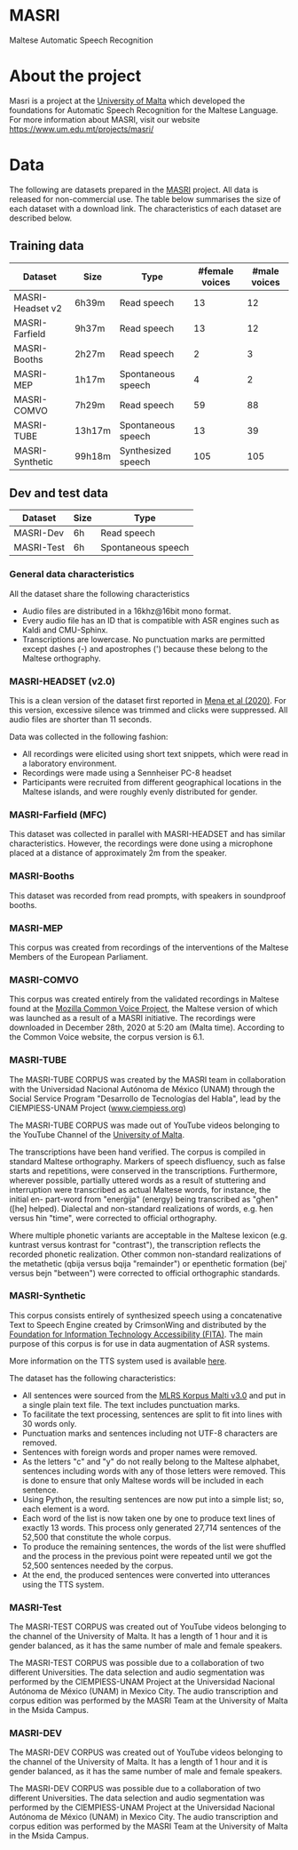 # MASRI
Maltese Automatic Speech Recognition

# About the project
Masri is a project at the [University of Malta](https://www.um.edu.mt) which developed the foundations for Automatic Speech Recognition for the Maltese Language. For more information about MASRI, visit our website https://www.um.edu.mt/projects/masri/

# Data
The following are datasets prepared in the [MASRI](https://www.um.edu.mt/projects/masri/) project. All data is released for non-commercial use. The table below summarises the size of each dataset with a download link. The characteristics of each dataset are described below.

## Training data

| Dataset | Size | Type |#female voices|#male voices|
|---------|------|------|------------|--------------|
|MASRI-Headset v2|6h39m|Read speech|13|12|
|MASRI-Farfield|9h37m|Read speech|13|12
|MASRI-Booths|2h27m|Read speech|2|3|
|MASRI-MEP|1h17m|Spontaneous speech|4|2|
|MASRI-COMVO|7h29m|Read speech|59|88|
|MASRI-TUBE|13h17m|Spontaneous speech|13|39|
|MASRI-Synthetic|99h18m|Synthesized speech|105|105|

## Dev and test data
| Dataset | Size | Type |
|---------|------|------|
|MASRI-Dev|6h|Read speech|
|MASRI-Test|6h|Spontaneous speech|

### General data characteristics
All the dataset share the following characteristics
- Audio files are distributed in a 16khz@16bit mono format.
- Every audio file has an ID that is compatible with ASR engines such as 
  Kaldi and CMU-Sphinx.
- Transcriptions are lowercase. No punctuation marks are permitted 
  except dashes (-) and apostrophes (') because these belong to the Maltese 
  orthography.

### MASRI-HEADSET (v2.0)
This is a clean version of the dataset first reported in [Mena et al (2020)](http://www.lrec-conf.org/proceedings/lrec2020/pdf/2020.lrec-1.784.pdf). For this version, excessive silence was trimmed and clicks were suppressed. All audio files are shorter than 11 seconds.

Data was collected in the following fashion:
- All recordings were elicited using short text snippets, which were read in 
  a laboratory environment.
- Recordings were made using a Sennheiser PC-8 headset
- Participants were recruited from different geographical locations in the 
  Maltese islands, and were roughly evenly distributed for gender.

### MASRI-Farfield (MFC)
This dataset was collected in parallel with MASRI-HEADSET and has similar characteristics. However, the recordings were done using a microphone placed at a distance of approximately 2m from the speaker. 

### MASRI-Booths
This dataset was recorded from read prompts, with speakers in soundproof booths.

### MASRI-MEP
This corpus was created from recordings of the interventions of the Maltese
Members of the European Parliament.

### MASRI-COMVO
This corpus was created entirely from the validated recordings in Maltese 
found at the [Mozilla Common Voice Project](https://commonvoice.mozilla.org/mt), the Maltese version of which was launched as a result of a MASRI initiative. 
The recordings were downloaded in December 28th, 2020 at 5:20 am (Malta time). 
According to the Common Voice website, the corpus version is 6.1.

### MASRI-TUBE
The MASRI-TUBE CORPUS was created by the MASRI team in collaboration with the Universidad 
Nacional Autónoma de México (UNAM) through the Social Service Program 
"Desarrollo de Tecnologías del Habla", lead by the CIEMPIESS-UNAM Project
(www.ciempiess.org)

The MASRI-TUBE CORPUS was made out of YouTube videos belonging to the YouTube 
Channel of the [University of Malta](www.youtube.com/user/universityofmalta).

The transcriptions have been hand verified. The corpus is compiled in standard
Maltese orthography. Markers of speech disfluency, such as false starts and 
repetitions, were conserved in the transcriptions. Furthermore, wherever 
possible, partially uttered words as a result of stuttering and interruption 
were transcribed as actual Maltese words, for instance, the initial 
en- part-word from "enerġija" (energy) being transcribed as "għen" 
([he] helped). Dialectal and non-standard realizations of words, e.g. ħen 
versus ħin "time", were corrected to official orthography. 

Where multiple phonetic variants are acceptable in the Maltese lexicon 
(e.g. kuntrast versus kontrast for "contrast"), the transcription reflects 
the recorded phonetic realization. Other common non-standard realizations of 
the metathetic (qbija versus bqija "remainder") or epenthetic formation (bej' 
versus bejn "between") were corrected to official orthographic standards.


### MASRI-Synthetic
This corpus consists entirely of synthesized speech using a concatenative Text to Speech Engine created by CrimsonWing and distributed by the [Foundation for Information Technology Accessibility (FITA)](https://fitamalta.eu/). The main purpose of this corpus is for use in data augmentation of ASR systems. 

More information on the TTS system used is available [here](https://pdfs.semanticscholar.org/5e5a/25e34b3c351ba0e58211a5192535e9ddea06.pdf).

The dataset has the following characteristics:
-  All sentences were sourced from the [MLRS Korpus Malti v3.0](https://mlrs.research.um.edu.mt) and put in a single plain text file. The text 
   includes punctuation marks.
-  To facilitate the text processing, sentences are split to fit into lines 
   with 30 words only.
-  Punctuation marks and sentences including not UTF-8 characters are removed.
-  Sentences with foreign words and proper names were removed.
-  As the letters "c" and "y" do not really belong to the Maltese alphabet, 
   sentences including words with any of those letters were removed. This is 
   done to ensure that only Maltese words will be included in each sentence.
-  Using Python, the resulting sentences are now put into a simple list; so, 
   each element is a word.
-  Each word of the list is now taken one by one to produce text lines of 
   exactly 13 words. This process only generated 27,714 sentences of the 
   52,500 that constitute the whole corpus.
-  To produce the remaining sentences, the words of the list were shuffled 
   and the process in the previous point were repeated until we got the 
   52,500 sentences needed by the corpus.
-  At the end, the produced sentences were converted into utterances using the 
   TTS system.

### MASRI-Test

The MASRI-TEST CORPUS was created out of YouTube videos belonging to the
channel of the University of Malta. It has a length of 1 hour and it is 
gender balanced, as it has the same number of male and female speakers.

The MASRI-TEST CORPUS was possible due to a collaboration of two different 
Universities. The data selection and audio segmentation was 
performed by the CIEMPIESS-UNAM Project at the Universidad Nacional Autónoma
de México (UNAM) in Mexico City. The audio transcription and corpus edition 
was performed by the MASRI Team at the University of Malta in the Msida 
Campus.

### MASRI-DEV

The MASRI-DEV CORPUS was created out of YouTube videos belonging to the
channel of the University of Malta. It has a length of 1 hour and it is 
gender balanced, as it has the same number of male and female speakers.

The MASRI-DEV CORPUS was possible due to a collaboration of two different 
Universities. The data selection and audio segmentation was 
performed by the CIEMPIESS-UNAM Project at the Universidad Nacional Autónoma
de México (UNAM) in Mexico City. The audio transcription and corpus edition 
was performed by the MASRI Team at the University of Malta in the Msida 
Campus.



